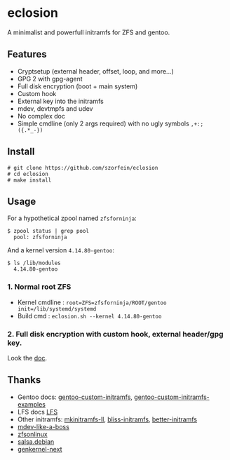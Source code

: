 # eclosion
A minimalist and powerfull initramfs for ZFS and gentoo. 

## Features

+ Cryptsetup (external header, offset, loop, and more...)
+ GPG 2 with gpg-agent
+ Full disk encryption (boot + main system)
+ Custom hook
+ External key into the initramfs
+ mdev, devtmpfs and udev
+ No complex doc
+ Simple cmdline (only 2 args required) with no ugly symbols `,+:;({.*_-})`

## Install

    # git clone https://github.com/szorfein/eclosion
    # cd eclosion
    # make install

## Usage
For a hypothetical zpool named `zfsforninja`:

    $ zpool status | grep pool
      pool: zfsforninja

And a kernel version `4.14.80-gentoo`:

    $ ls /lib/modules
      4.14.80-gentoo

### 1. Normal root ZFS

+ Kernel cmdline : ` root=ZFS=zfsforninja/ROOT/gentoo init=/lib/systemd/systemd `
+ Build cmd : ` eclosion.sh --kernel 4.14.80-gentoo `

### 2. Full disk encryption with custom hook, external header/gpg key.
Look the [doc](https://github.com/szorfein/eclosion/tree/master/docs/custom-hook).

## Thanks
+ Gentoo docs: [gentoo-custom-initramfs](https://wiki.gentoo.org/wiki/Custom_Initramfs), [gentoo-custom-initramfs-examples](https://wiki.gentoo.org/wiki/Custom_Initramfs/Examples)
+ LFS docs [LFS](http://www.linuxfromscratch.org/blfs/view/svn/postlfs/initramfs.html)
+ Other initramfs: [mkinitramfs-ll](https://github.com/tokiclover/mkinitramfs-ll), [bliss-initramfs](https://github.com/fearedbliss/bliss-initramfs), [better-initramfs](https://github.com/slashbeast/better-initramfs)
+ [mdev-like-a-boss](https://github.com/slashbeast/mdev-like-a-boss)
+ [zfsonlinux](https://github.com/zfsonlinux/zfs/tree/master/contrib/initramfs)
+ [salsa.debian](https://salsa.debian.org/systemd-team/systemd/tree/master/debian/extra/initramfs-tools)
+ [genkernel-next](https://github.com/Sabayon/genkernel-next)

